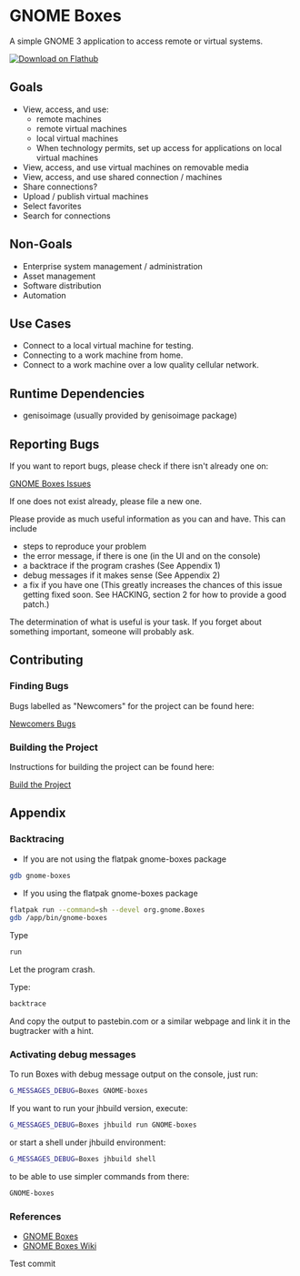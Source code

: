 # GNOME Boxes

A simple GNOME 3 application to access remote or virtual systems.

[![Download on Flathub](https://upload.wikimedia.org/wikipedia/commons/thumb/a/a6/Flathub-badge-en.svg/240px-Flathub-badge-en.svg.png)](https://flathub.org/apps/details/org.gnome.Boxes)

## Goals

* View, access, and use:
  * remote machines
  * remote virtual machines
  * local virtual machines
  * When technology permits, set up access for applications on local virtual machines
* View, access, and use virtual machines on removable media
* View, access, and use shared connection / machines
* Share connections?
* Upload / publish virtual machines
* Select favorites
* Search for connections

## Non-Goals

* Enterprise system management / administration
* Asset management
* Software distribution
* Automation

## Use Cases

* Connect to a local virtual machine for testing.
* Connecting to a work machine from home.
* Connect to a work machine over a low quality cellular network.

## Runtime Dependencies

* genisoimage (usually provided by genisoimage package)

## Reporting Bugs

If you want to report bugs, please check if there isn't already one on:

 [GNOME Boxes Issues](https://gitlab.GNOME.org/GNOME/GNOME-boxes/issues)

If one does not exist already, please file a new one.

Please provide as much useful information as you can and have. This can
include

* steps to reproduce your problem
* the error message, if there is one (in the UI and on the console)
* a backtrace if the program crashes (See Appendix 1)
* debug messages if it makes sense (See Appendix 2)
* a fix if you have one (This greatly increases the chances of this issue
  getting fixed soon. See HACKING, section 2 for how to provide a good patch.)

The determination of what is useful is your task. If you forget about
something important, someone will probably ask.

## Contributing

### Finding Bugs

Bugs labelled as "Newcomers" for the project can be found here:

[Newcomers Bugs](https://gitlab.gnome.org/GNOME/gnome-boxes/issues?label_name%5B%5D=4.+Newcomers)

### Building the Project

Instructions for building the project can be found here:

[Build the Project](https://wiki.gnome.org/Newcomers/BuildProject)

## Appendix

### Backtracing

* If you are not using the flatpak gnome-boxes package

```bash
gdb gnome-boxes
```

* If you using the flatpak gnome-boxes package

```bash
flatpak run --command=sh --devel org.gnome.Boxes
gdb /app/bin/gnome-boxes
```

Type

```bash
run
```

Let the program crash.

Type:

```bash
backtrace
```

And copy the output to pastebin.com or a similar webpage and link it in the
bugtracker with a hint.

### Activating debug messages

To run Boxes with debug message output on the console, just run:

```bash
G_MESSAGES_DEBUG=Boxes GNOME-boxes
```

If you want to run your jhbuild version, execute:

```bash
G_MESSAGES_DEBUG=Boxes jhbuild run GNOME-boxes
```

or start a shell under jhbuild environment:

```bash
G_MESSAGES_DEBUG=Boxes jhbuild shell
```

to be able to use simpler commands from there:

```bash
GNOME-boxes
```

### References

* [GNOME Boxes](https://wiki.gnome.org/Apps/Boxes)
* [GNOME Boxes Wiki](https://wiki.GNOME.org/Design/Apps/Boxes)

Test commit
